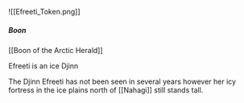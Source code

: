 ![[Efreeti_Token.png]]

##### Boon
[[Boon of the Arctic Herald]]

Efreeti is an ice Djinn

The Djinn Efreeti has not been seen in several years however her icy fortress in the ice plains north of [[Nahagi]] still stands tall. 